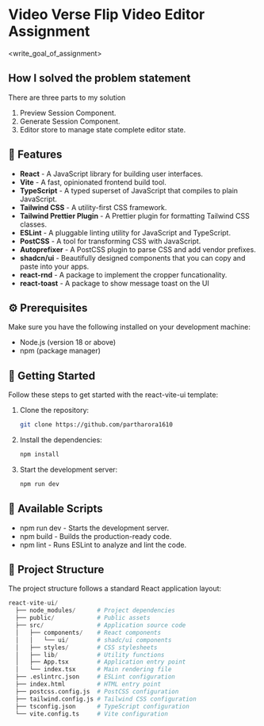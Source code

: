 # Video Verse Flip Video Editor Assignment

<write_goal_of_assignment>

## How I solved the problem statement

There are three parts to my solution

1. Preview Session Component.
2. Generate Session Component.
3. Editor store to manage state complete editor state.

## 🎉 Features

- **React** - A JavaScript library for building user interfaces.
- **Vite** - A fast, opinionated frontend build tool.
- **TypeScript** - A typed superset of JavaScript that compiles to plain JavaScript.
- **Tailwind CSS** - A utility-first CSS framework.
- **Tailwind Prettier Plugin** - A Prettier plugin for formatting Tailwind CSS classes.
- **ESLint** - A pluggable linting utility for JavaScript and TypeScript.
- **PostCSS** - A tool for transforming CSS with JavaScript.
- **Autoprefixer** - A PostCSS plugin to parse CSS and add vendor prefixes.
- **shadcn/ui** - Beautifully designed components that you can copy and paste into your apps.
- **react-rnd** - A package to implement the cropper funcationality.
- **react-toast** - A package to show message toast on the UI

## ⚙️ Prerequisites

Make sure you have the following installed on your development machine:

- Node.js (version 18 or above)
- npm (package manager)

## 🚀 Getting Started

Follow these steps to get started with the react-vite-ui template:

1. Clone the repository:

   ```bash
   git clone https://github.com/partharora1610
   ```

2. Install the dependencies:

   ```bash
   npm install
   ```

3. Start the development server:

   ```bash
   npm run dev
   ```

## 📜 Available Scripts

- npm run dev - Starts the development server.
- npm build - Builds the production-ready code.
- npm lint - Runs ESLint to analyze and lint the code.

## 📂 Project Structure

The project structure follows a standard React application layout:

```python
react-vite-ui/
  ├── node_modules/      # Project dependencies
  ├── public/            # Public assets
  ├── src/               # Application source code
  │   ├── components/    # React components
  │   │   └── ui/        # shadc/ui components
  │   ├── styles/        # CSS stylesheets
  │   ├── lib/           # Utility functions
  │   ├── App.tsx        # Application entry point
  │   └── index.tsx      # Main rendering file
  ├── .eslintrc.json     # ESLint configuration
  ├── index.html         # HTML entry point
  ├── postcss.config.js  # PostCSS configuration
  ├── tailwind.config.js # Tailwind CSS configuration
  ├── tsconfig.json      # TypeScript configuration
  └── vite.config.ts     # Vite configuration
```
